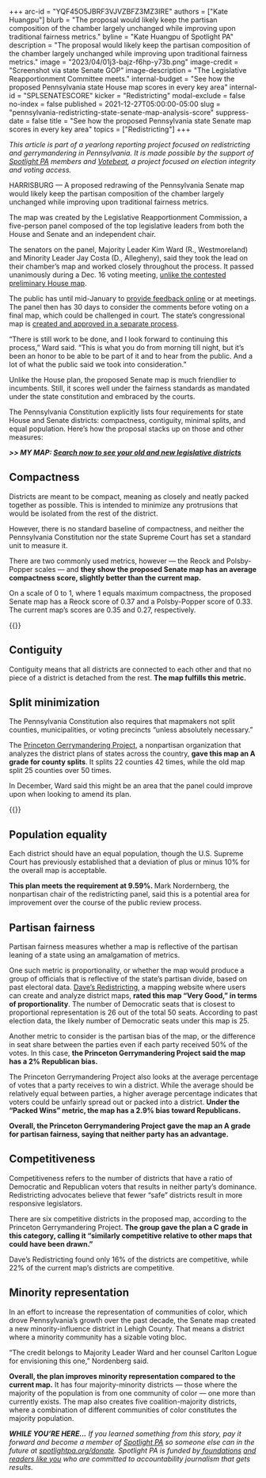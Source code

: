 +++
arc-id = "YQF45O5JBRF3VJVZBFZ3MZ3IRE"
authors = ["Kate Huangpu"]
blurb = "The proposal would likely keep the partisan composition of the chamber largely unchanged while improving upon traditional fairness metrics."
byline = "Kate Huangpu of Spotlight PA"
description = "The proposal would likely keep the partisan composition of the chamber largely unchanged while improving upon traditional fairness metrics."
image = "2023/04/01j3-bajz-f6hp-y73b.png"
image-credit = "Screenshot via state Senate GOP"
image-description = "The Legislative Reapportionment Committee meets."
internal-budget = "See how the proposed Pennsylvania state House map scores in every key area"
internal-id = "SPLSENATESCORE"
kicker = "Redistricting"
modal-exclude = false
no-index = false
published = 2021-12-27T05:00:00-05:00
slug = "pennsylvania-redistricting-state-senate-map-analysis-score"
suppress-date = false
title = "See how the proposed Pennsylvania state Senate map scores in every key area"
topics = ["Redistricting"]
+++

<i>This article is part of a yearlong reporting project focused on redistricting and gerrymandering in Pennsylvania. It is made possible by the support of </i><a href="https://www.spotlightpa.org/"><i>Spotlight PA</i></a><i> members and </i><a href="https://web.archive.org/20201019151248/https://votebeat.org/"><i>Votebeat</i></a><i>, a project focused on election integrity and voting access.</i>

HARRISBURG — A proposed redrawing of the Pennsylvania Senate map would likely keep the partisan composition of the chamber largely unchanged while improving upon traditional fairness metrics.

The map was created by the Legislative Reapportionment Commission, a five-person panel composed of the top legislative leaders from both the House and Senate and an independent chair.

The senators on the panel, Majority Leader Kim Ward (R., Westmoreland) and Minority Leader Jay Costa (D., Allegheny), said they took the lead on their chamber’s map and worked closely throughout the process. It passed unanimously during a Dec. 16 voting meeting, <a href="https://www.spotlightpa.org/news/2021/12/pennsylvania-redistricting-state-house-map-score-analysis/">unlike the contested preliminary House map</a>.

<script src="https://www.spotlightpa.org/embed.js" async></script><div data-spl-embed-version="1" data-spl-src="https://www.spotlightpa.org/embeds/newsletter/"></div>

The public has until mid-January to <a href="https://web.archive.org/20210117052717/https://www.redistricting.state.pa.us/">provide feedback online</a> or at meetings. The panel then has 30 days to consider the comments before voting on a final map, which could be challenged in court. The state’s congressional map is <a href="https://www.spotlightpa.org/news/2021/12/pa-congressional-maps-proposed-redistricting/">created and approved in a separate process</a>.

“There is still work to be done, and I look forward to continuing this process,” Ward said. “This is what you do from morning till night, but it’s been an honor to be able to be part of it and to hear from the public. And a lot of what the public said we took into consideration.”

Unlike the House plan, the proposed Senate map is much friendlier to incumbents. Still, it scores well under the fairness standards as mandated under the state constitution and embraced by the courts.

The Pennsylvania Constitution explicitly lists four requirements for state House and Senate districts: compactness, contiguity, minimal splits, and equal population. Here’s how the proposal stacks up on those and other measures:

<i><b>&gt;&gt; MY MAP: </b></i><a href="https://www.spotlightpa.org/news/2021/12/pennsylvania-redistricting-house-senate-districts-lookup-tool/"><i><b>Search now to see your old and new legislative districts</b></i></a>

## Compactness

Districts are meant to be compact, meaning as closely and neatly packed together as possible. This is intended to minimize any protrusions that would be isolated from the rest of the district.

However, there is no standard baseline of compactness, and neither the Pennsylvania Constitution nor the state Supreme Court has set a standard unit to measure it.

There are two commonly used metrics, however — the Reock and Polsby-Popper scales — and <b>they show the proposed Senate map has an average compactness score, slightly better than the current map.</b>

On a scale of 0 to 1, where 1 equals maximum compactness, the proposed Senate map has a Reock score of 0.37 and a Polsby-Popper score of 0.33. The current map’s scores are 0.35 and 0.27, respectively.

{{<picture src="external/g0ebvg1y00c9fz13fpbk015k94.jpeg" description="Proposed District 35 (pictured in purple) keeps two counties whole while only splitting the third county once. The Princeton Gerrymandering Project gave the map an A grade for its minimal county splits." caption="Proposed District 35 (pictured in purple) keeps two counties whole while only splitting the third county once. The Princeton Gerrymandering Project gave the map an A grade for its minimal county splits." credit="Proposed Pennsylvania Senate Map via Dave&#39;s Redistricting">}} 

## Contiguity

Contiguity means that all districts are connected to each other and that no piece of a district is detached from the rest. <b>The map fulfills this metric.</b>

## Split minimization

The Pennsylvania Constitution also requires that mapmakers not split counties, municipalities, or voting precincts “unless absolutely necessary.”

The <a href="https://web.archive.org/20211216212207/https://gerrymander.princeton.edu/redistricting-report-card?planId=recs9O2bPY5blTTQT" target="_blank">Princeton Gerrymandering Project,</a> a nonpartisan organization that analyzes the district plans of states across the country, <b>gave this map an A grade for county splits</b>. It splits 22 counties 42 times, while the old map split 25 counties over 50 times.

In December, Ward said this might be an area that the panel could improve upon when looking to amend its plan.

{{<picture src="external/2fe251bcac4sc329nk1yfj528w.jpeg" description="While the proposed District 9 (pictured in blue) crosses county boundaries, it remains compact without any major protrusions." caption="While the proposed District 9 (pictured in blue) crosses county boundaries, it remains compact without any major protrusions." credit="Proposed Pennsylvania Senate Map via Dave&#39;s Redistricting">}} 

## Population equality

Each district should have an equal population, though the U.S. Supreme Court has previously established that a deviation of plus or minus 10% for the overall map is acceptable.

<b>This plan meets the requirement at 9.59%. </b>Mark Nordernberg, the nonpartisan chair of the redistricting panel, said this is a potential area for improvement over the course of the public review process.

## Partisan fairness

Partisan fairness measures whether a map is reflective of the partisan leaning of a state using an amalgamation of metrics.

One such metric is proportionality, or whether the map would produce a group of officials that is reflective of the state’s partisan divide, based on past electoral data. <a href="https://web.archive.org/20210102053945/https://davesredistricting.org/maps#home" target="_blank">Dave’s Redistricting</a>, a mapping website where users can create and analyze district maps, <b>rated this map “Very Good,” in terms of proportionality</b>. The number of Democratic seats that is closest to proportional representation is 26 out of the total 50 seats. According to past election data, the likely number of Democratic seats under this map is 25.

Another metric to consider is the partisan bias of the map, or the difference in seat share between the parties even if each party received 50% of the votes. In this case, <b>the Princeton Gerrymandering Project said the map has a 2% Republican bias.</b>

The Princeton Gerrymandering Project also looks at the average percentage of votes that a party receives to win a district. While the average should be relatively equal between parties, a higher average percentage indicates that voters could be unfairly spread out or packed into a district. <b>Under the “Packed Wins” metric, the map has a 2.9% bias toward Republicans.</b>

<b>Overall, the Princeton Gerrymandering Project gave the map an A grade for partisan fairness, saying that neither party has an advantage.</b>

## Competitiveness

Competitiveness refers to the number of districts that have a ratio of Democratic and Republican voters that results in neither party’s dominance. Redistricting advocates believe that fewer “safe” districts result in more responsive legislators.

<script src="https://www.spotlightpa.org/embed.js" async></script><div data-spl-embed-version="1" data-spl-src="https://www.spotlightpa.org/embeds/donate/?eyebrow_text=SUPPORT%20SPOTLIGHT%20PA&cta_text=YES%2C%20TRIPLE%20MY%20GIFT&teaser_text=Support%20Spotlight%20PA's%20vital%20investigative%20journalism%20for%20Pennsylvania%20and%20for%20a%20limited%20time%2C%20all%20gifts%20will%20be%20TRIPLED."></div>

There are six competitive districts in the proposed map, according to the Princeton Gerrymandering Project. <b>The group gave the plan a C grade in this category, calling it “similarly competitive relative to other maps that could have been drawn.”</b>

Dave’s Redistricting found only 16% of the districts are competitive, while 22% of the current map’s districts are competitive.

## Minority representation

In an effort to increase the representation of communities of color, which drove Pennsylvania’s growth over the past decade, the Senate map created a new minority-influence district in Lehigh County. That means a district where a minority community has a sizable voting bloc.

“The credit belongs to Majority Leader Ward and her counsel Carlton Logue for envisioning this one,” Nordenberg said.

<b>Overall, the plan improves minority representation compared to the current map.</b> It has four majority-minority districts — those where the majority of the population is from one community of color — one more than currently exists. The map also creates five coalition-majority districts, where a combination of different communities of color constitutes the majority population.

<i><b>WHILE YOU’RE HERE...</b></i><i> If you learned something from this story, pay it forward and become a member of </i><a href="https://www.spotlightpa.org/"><i>Spotlight PA</i></a><i> so someone else can in the future at </i><a href="https://www.spotlightpa.org/donate"><i>spotlightpa.org/donate</i></a><i>. Spotlight PA is funded by</i><a href="https://www.spotlightpa.org/support"><i> foundations</i></a><i> </i><a href="https://www.spotlightpa.org/support"><i>and readers like you</i></a><i> who are committed to accountability journalism that gets results.</i>
